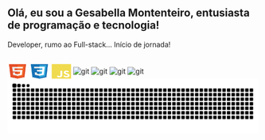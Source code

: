 ## Olá, eu sou a Gesabella Montenteiro, entusiasta de programação e tecnologia!
Developer, rumo ao Full-stack... Início de jornada!

<div style="display: inline_block"><br>
  
  <img align="center" alt="HTML" height="30" width="40" src="https://raw.githubusercontent.com/devicons/devicon/master/icons/html5/html5-original.svg">
  <img align="center" alt="CSS" height="30" width="40" src="https://raw.githubusercontent.com/devicons/devicon/master/icons/css3/css3-original.svg">
  <img align="center" alt="Js" height="30" width="40" src="https://raw.githubusercontent.com/devicons/devicon/master/icons/javascript/javascript-plain.svg">
  <img align="center" alt="git" height="30" width="40" src="https://cdn.jsdelivr.net/gh/devicons/devicon@latest/icons/git/git-original.svg">
  <img align="center" alt="git" height="30" width="40" src="https://devicon-website.vercel.app/api/github/original.svg?color=%23FFFFFF">
  <img align="center" alt="git" height="30" width="40" src="https://devicon-website.vercel.app/api/vscode/original.svg">
  <img align="center" alt="git" height="50" width="40" src="https://cdn.jsdelivr.net/gh/devicons/devicon@latest/icons/java/java-original-wordmark.svg" />
          
                
</div>

<picture align="center">
  <source media="(prefers-color-scheme: dark)" srcset="https://raw.githubusercontent.com/gesabella/gesabella/output/github-contribution-grid-snake-dark.svg">
  <source media="(prefers-color-scheme: light)" srcset="https://raw.githubusercontent.com/gesabella/gesabella/output/github-contribution-grid-snake-dark.svg">
  <img align="center" alt="github contribution grid snake animation" src="https://raw.githubusercontent.com/gesabella/gesabella/output/github-contribution-grid-snake.svg">
</picture>
